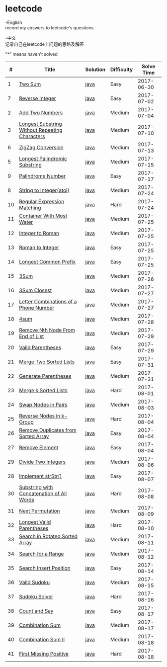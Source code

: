 # leetcode

-English  
record my answers to leetcode's questions

-中文  
记录自己在leetcode上问题的思路及解答  

"*" means haven't solved

| # | Title | Solution | Difficulty |Solve Time|
|---| ----- | -------- | ---------- |---|
|1|[Two Sum](https://leetcode.com/problems/two-su) | [java](./src/TwoSum/TwoSum.java)|Easy|2017-06-30|
|7|[Reverse Integer](https://leetcode.com/problems/reverse-integer/#/description) | [java](./src/ReverseInteger/ReverseInteger.java)|Easy|2017-07-02|
|2|[Add Two Numbers](https://leetcode.com/problems/add-two-numbers/) | [java](./src/AddTwoNumbers/AddTwoNumbers.java)|Medium|2017-07-04|
|3|[Longest Substring Without Repeating Characters](https://leetcode.com/problems/longest-substring-without-repeating-characters) | [java](./src/LongestSubstringWithoutRepeatingCharacters/LongestSubstringWithoutRepeatingCharacters.java)|Medium|2017-07-10|
|6|[ZigZag Conversion](https://leetcode.com/problems/zigzag-conversion/) | [java](./src/ZigZagConversion/ZigZagConversion.java)|Medium|2017-07-13|
|5|[Longest Palindromic Substring](https://leetcode.com/problems/longest-palindromic-substring/) | [java](./src/LongestPalindromicSubstring/LongestPalindromicSubstring.java)|Medium|2017-07-15|
|9|[Palindrome Number](https://leetcode.com/problems/palindrome-number/) | [java](./src/PalindromeNumber/PalindromeNumber.java)|Easy|2017-07-17|
|8|[String to Integer(atoi)](https://leetcode.com/problems/string-to-integer-atoi/) | [java](./src/StringToInteger/StringToInteger.java)|Medium|2017-07-24|
|10|[Regular Expression Matching](https://leetcode.com/problems/regular-expression-matching/) | [java](./src/RegularExpressionMatching/RegularExpressionMatching.java)|Hard|2017-07-24|
|11|[Container With Most Water](https://leetcode.com/problems/container-with-most-water/) | [java](./src/ContainerWithMostWater/ContainerWithMostWater.java)|Medium|2017-07-25|
|12|[Integer to Roman](https://leetcode.com/problems/integer-to-roman/) | [java](./src/IntegertoRoman/IntegertoRoman.java)|Medium|2017-07-25|
|13|[Roman to Integer](https://leetcode.com/problems/roman-to-integer/) | [java](./src/RomantoInteger/RomantoInteger.java)|Easy|2017-07-25|
|14|[Longest Common Prefix](https://leetcode.com/problems/longest-common-prefix/) | [java](./src/LongestCommonPrefix/LongestCommonPrefix.java)|Easy|2017-07-25|
|15|[3Sum](https://leetcode.com/problems/3sum/) | [java](./src/ThreeSum/ThreeSum.java)|Medium|2017-07-26|
|16|[3Sum Closest](https://leetcode.com/problems/3sum-closest/) | [java](./src/ThreeSum/ThreeSum.java)|Medium|2017-07-27|
|17|[Letter Combinations of a Phone Number](https://leetcode.com/problems/letter-combinations-of-a-phone-number/) | [java](./src/LetterCombinationsofaPhoneNumber/LetterCombinationsofaPhoneNumber.java)|Medium|2017-07-27|
|18|[4sum](https://leetcode.com/problems/4sum/) | [java](./src/FourSum/FourSum.java)|Medium|2017-07-28|
|19|[Remove Nth Node From End of List](https://leetcode.com/problems/remove-nth-node-from-end-of-list/) | [java](./src/RemoveNthNodeFromEndofList/RemoveNthNodeFromEndofList.java)|Medium|2017-07-29|
|20|[Valid Parentheses](https://leetcode.com/problems/valid-parentheses/) | [java](./src/ValidParentheses/ValidParentheses.java)|Easy|2017-07-29|
|21|[Merge Two Sorted Lists](https://leetcode.com/problems/merge-two-sorted-lists/) | [java](./src/MergeTwoSortedLists/MergeTwoSortedLists.java)|Easy|2017-07-31|
|22|[Generate Parentheses](https://leetcode.com/problems/generate-parentheses/) | [java](./src/GenerateParentheses/GenerateParentheses.java)|Medium|2017-07-31|
|23|[Merge k Sorted Lists](https://leetcode.com/problems/merge-k-sorted-lists/) | [java](./src/MergekSortedLists/MergekSortedLists.java)|Hard|2017-08-01|
|24|[Swap Nodes in Pairs](https://leetcode.com/problems/swap-nodes-in-pairs/) | [java](./src/SwapNodesinPairs/SwapNodesinPairs.java)|Medium|2017-08-03|
|25|[Reverse Nodes in k-Group](https://leetcode.com/problems/reverse-nodes-in-k-group/) | [java](./src/ReverseNodesinkGroup/ReverseNodesinkGroup.java)|Hard|2017-08-04|
|26|[Remove Duplicates from Sorted Array](https://leetcode.com/problems/remove-duplicates-from-sorted-array/) | [java](./src/RemoveDuplicatesfromSortedArray/RemoveDuplicatesfromSortedArray.java)|Easy|2017-08-04|
|27|[Remove Element](https://leetcode.com/problems/remove-element/) | [java](./src/RemoveElement/RemoveElement.java)|Easy|2017-08-04|
|29|[Divide Two Integers](https://leetcode.com/problems/divide-two-integers/) | [java](./src/DivideTwoIntegers/DivideTwoIntegers.java)|Medium|2017-08-06|
|28|[Implement strStr()](https://leetcode.com/problems/implement-strstr/) | [java](./src/ImplementstrStr/ImplementstrStr.java)|Easy|2017-08-07|
|30|[Substring with Concatenation of All Words](https://leetcode.com/problems/substring-with-concatenation-of-all-words/) | [java](./src/SubstringwithConcatenationofAllWords/SubstringwithConcatenationofAllWords.java)|Hard|2017-08-08|
|31|[Next Permutation](https://leetcode.com/problems/next-permutation/) | [java](./src/NextPermutation/NextPermutation.java)|Medium|2017-08-09|
|32|[Longest Valid Parentheses](https://leetcode.com/problems/longest-valid-parentheses/) | [java](./src/LongestValidParentheses/LongestValidParentheses.java)|Hard|2017-08-10|
|33|[Search in Rotated Sorted Array](https://leetcode.com/problems/search-in-rotated-sorted-array/) | [java](./src/SearchinRotatedSortedArray/SearchinRotatedSortedArray.java)|Medium|2017-08-11|
|34|[Search for a Range](https://leetcode.com/problems/search-for-a-range/) | [java](./src/SearchforaRange/SearchforaRange.java)|Medium|2017-08-12|
|35|[Search Insert Position](https://leetcode.com/problems/search-insert-position/) | [java](./src/SearchInsertPosition/SearchInsertPosition.java)|Easy|2017-08-14|
|36|[Valid Sudoku](https://leetcode.com/problems/valid-sudoku/) | [java](./src/ValidSudoku/ValidSudoku.java)|Medium|2017-08-15|
|37|[Sudoku Solver](https://leetcode.com/problems/sudoku-solver/) | [java](./src/SudokuSolver/SudokuSolver.java)|Hard|2017-08-16|
|38|[Count and Say](https://leetcode.com/problems/count-and-say/) | [java](./src/CountandSay/CountandSay.java)|Easy|2017-08-17|
|39|[Combination Sum](https://leetcode.com/problems/combination-sum/) | [java](./src/CombinationSum/CombinationSum.java)|Medium|2017-08-17|
|40|[Combination Sum II](https://leetcode.com/problems/combination-sum-ii/) | [java](./src/CombinationSumII/CombinationSumII.java)|Medium|2017-08-18|
|41|[First Missing Positive](https://leetcode.com/problems/first-missing-positive/) | [java](./src/FirstMissingPositive/FirstMissingPositive.java)|Hard|2017-08-18|


